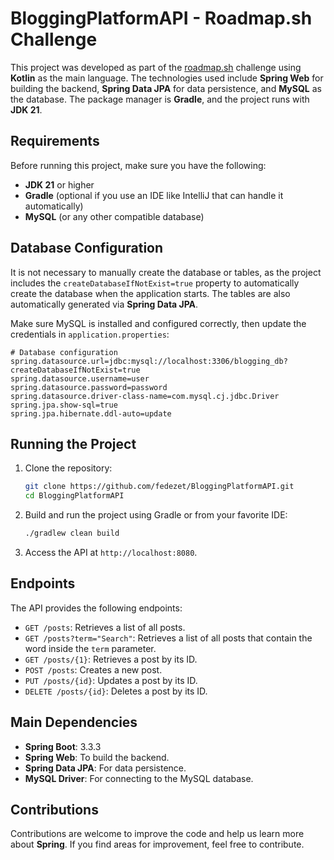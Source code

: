 
# BloggingPlatformAPI - Roadmap.sh Challenge

This project was developed as part of the [roadmap.sh](https://roadmap.sh/projects/blogging-platform-api) challenge using **Kotlin** as the main language. The technologies used include **Spring Web** for building the backend, **Spring Data JPA** for data persistence, and **MySQL** as the database. The package manager is **Gradle**, and the project runs with **JDK 21**.

## Requirements

Before running this project, make sure you have the following:

- **JDK 21** or higher
- **Gradle** (optional if you use an IDE like IntelliJ that can handle it automatically)
- **MySQL** (or any other compatible database)

## Database Configuration

It is not necessary to manually create the database or tables, as the project includes the `createDatabaseIfNotExist=true` property to automatically create the database when the application starts. The tables are also automatically generated via **Spring Data JPA**.

Make sure MySQL is installed and configured correctly, then update the credentials in `application.properties`:

```properties
# Database configuration
spring.datasource.url=jdbc:mysql://localhost:3306/blogging_db?createDatabaseIfNotExist=true
spring.datasource.username=user
spring.datasource.password=password
spring.datasource.driver-class-name=com.mysql.cj.jdbc.Driver
spring.jpa.show-sql=true
spring.jpa.hibernate.ddl-auto=update
```

## Running the Project
1. Clone the repository:

   ```bash
   git clone https://github.com/fedezet/BloggingPlatformAPI.git
   cd BloggingPlatformAPI
   ```

2. Build and run the project using Gradle or from your favorite IDE:
   ```bash
   ./gradlew clean build
   ```

3. Access the API at `http://localhost:8080`.

## Endpoints

The API provides the following endpoints:

- `GET /posts`: Retrieves a list of all posts.
- `GET /posts?term="Search"`: Retrieves a list of all posts that contain the word inside the `term` parameter.
- `GET /posts/{1}`: Retrieves a post by its ID.
- `POST /posts`: Creates a new post.
- `PUT /posts/{id}`: Updates a post by its ID.
- `DELETE /posts/{id}`: Deletes a post by its ID.

## Main Dependencies

- **Spring Boot**: 3.3.3
- **Spring Web**: To build the backend.
- **Spring Data JPA**: For data persistence.
- **MySQL Driver**: For connecting to the MySQL database.

## Contributions

Contributions are welcome to improve the code and help us learn more about **Spring**. If you find areas for improvement, feel free to contribute.
